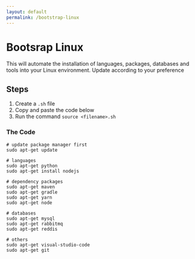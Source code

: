 ```yaml
---
layout: default
permalink: /bootstrap-linux
---
```

# Bootsrap Linux
This will automate the installation of languages, packages, databases and tools into your Linux environment. Update according to your preference
## Steps
1. Create a `.sh` file
2. Copy and paste the code below
3. Run the command `source <filename>.sh`

### The Code
```
# update package manager first
sudo apt-get update

# languages
sudo apt-get python
sudo apt-get install nodejs

# dependency packages
sudo apt-get maven
sudo apt-get gradle
sudo apt-get yarn
sudo apt-get node

# databases
sudo apt-get mysql
sudo apt-get rabbitmq
sudo apt-get reddis

# others
sudo apt-get visual-studio-code
sudo apt-get git
```
